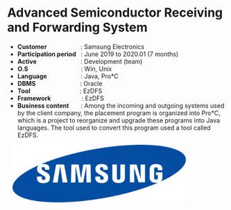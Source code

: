 # Advanced Semiconductor Receiving and Forwarding System

- <b>Customer </b></b>&nbsp;&nbsp;&nbsp;&nbsp;&nbsp;&nbsp;&nbsp;&nbsp;&nbsp;&nbsp;&nbsp;&nbsp;&nbsp;&nbsp;&nbsp;&nbsp;&nbsp;&nbsp;&nbsp;: Samsung Electronics
- <b>Participation period </b>&nbsp;&nbsp;: June 2019 to 2020.01 (7 months)
- <b>Active </b>&nbsp;&nbsp;&nbsp;&nbsp;&nbsp;&nbsp;&nbsp;&nbsp;&nbsp;&nbsp;&nbsp;&nbsp;&nbsp;&nbsp;&nbsp;&nbsp;&nbsp;&nbsp;&nbsp;&nbsp;&nbsp;&nbsp;&nbsp;&nbsp;&nbsp;: Development (team)
- <b>O.S</b>&nbsp;&nbsp;&nbsp;&nbsp;&nbsp;&nbsp;&nbsp;&nbsp;&nbsp;&nbsp;&nbsp;&nbsp;&nbsp;&nbsp;&nbsp;&nbsp;&nbsp;&nbsp;&nbsp;&nbsp;&nbsp;&nbsp;&nbsp;&nbsp;&nbsp;&nbsp;&nbsp;&nbsp;&nbsp;&nbsp; : Win, Unix
- <b>Language </b>&nbsp;&nbsp;&nbsp;&nbsp;&nbsp;&nbsp;&nbsp;&nbsp;&nbsp;&nbsp;&nbsp;&nbsp;&nbsp;&nbsp;&nbsp;&nbsp;&nbsp;&nbsp;&nbsp;: Java, Pro*C
- <b>DBMS</b>&nbsp;&nbsp;&nbsp;&nbsp;&nbsp;&nbsp;&nbsp;&nbsp;&nbsp;&nbsp;&nbsp;&nbsp;&nbsp;&nbsp;&nbsp;&nbsp;&nbsp;&nbsp;&nbsp;&nbsp;&nbsp;&nbsp;&nbsp;&nbsp;&nbsp;&nbsp;: Oracle
- <b>Tool</b>&nbsp;&nbsp;&nbsp;&nbsp;&nbsp;&nbsp;&nbsp;&nbsp;&nbsp;&nbsp;&nbsp;&nbsp;&nbsp;&nbsp;&nbsp;&nbsp;&nbsp;&nbsp;&nbsp;&nbsp;&nbsp;&nbsp;&nbsp;&nbsp;&nbsp;&nbsp;&nbsp;&nbsp;&nbsp;: EzDFS
- <b>Framework</b>&nbsp;&nbsp;&nbsp;&nbsp;&nbsp;&nbsp;&nbsp;&nbsp;&nbsp;&nbsp;&nbsp;&nbsp;&nbsp;&nbsp;&nbsp;&nbsp;&nbsp;&nbsp;: EzDFS
- <b>Business content</b>&nbsp;&nbsp;&nbsp;&nbsp;&nbsp;&nbsp;&nbsp;: Among the incoming and outgoing systems used by the client company, the placement program is organized into Pro*C, which is a project to reorganize and upgrade these programs into Java languages. The tool used to convert this program used a tool called EzDFS.

&nbsp;&nbsp;&nbsp;<img src="projects/samsung.png" width="400">
